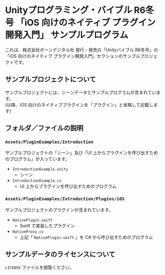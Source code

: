 # Unityプログラミング・バイブル R6冬号 「iOS 向けのネイティブ プラグイン開発入門」 サンプルプログラム

これは、株式会社ボーンデジタル社 発行・発売の「Unityバイブル R6冬号」の「iOS 向けのネイティブ プラグイン開発入門」セクションのサンプルプロジェクトです。  

## サンプルプロジェクトについて  

サンプルプロジェクトには、シーンデータとサンプルプログラムが含まれています。  
(以降、iOS 向けのネイティブプラグインを「プラグイン」と省略して記載します)  

## フォルダ／ファイルの説明

### `Assets/PluginExamples/Introduction`

サンプルプロジェクトの「シーン」及び「UI 上からプラグインを呼び出すためのプログラム」が入っています。  

- `IntroductionExample.unity`
    - シーン
- `IntroductionExample.cs`
    - UI 上からプラグインを呼び出すためのプログラム  

### `Assets/PluginExamples/Introduction/Plugins/iOS`

サンプルプロジェクトのプラグインが含まれています。

- `NativePlugin.swift`
    - Swift で実装したプラグイン  
- `NativeProxy.cs`
    - 上記「 `NativePlugin.swift` 」を C# から呼び出すためのプログラム  

## サンプルデータのライセンスについて  

`LICENSE` ファイルを御覧ください。  
